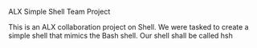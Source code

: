 ALX Simple Shell Team Project

This is an ALX collaboration project on Shell. We were tasked to create a simple shell that mimics the Bash shell. Our shell shall be called hsh
